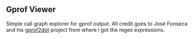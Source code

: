 ## Gprof Viewer

Simple call graph explorer for gprof output. All credit goes to José Fonseca and his [gprof2dot](https://github.com/jrfonseca/gprof2dot) project from where i got the regex expressions.

